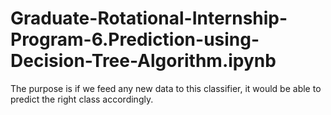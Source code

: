 # Graduate-Rotational-Internship-Program-6.Prediction-using-Decision-Tree-Algorithm.ipynb
The purpose is if we feed any new data to this classifier, it would be able to
predict the right class accordingly.
